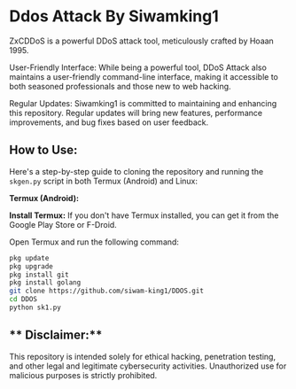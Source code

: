 # **Ddos Attack By Siwamking1**
ZxCDDoS is a powerful DDoS attack tool, meticulously crafted by Hoaan 1995.


User-Friendly Interface: While being a powerful tool, DDoS Attack also maintains a user-friendly command-line interface, making it accessible to both seasoned professionals and those new to web hacking.

Regular Updates: Siwamking1 is committed to maintaining and enhancing this repository. Regular updates will bring new features, performance improvements, and bug fixes based on user feedback.

## **How to Use:**

Here's a step-by-step guide to cloning the repository and running the `skgen.py` script in both Termux (Android) and Linux:

**Termux (Android):**

 **Install Termux:**
If you don't have Termux installed, you can get it from the Google Play Store or F-Droid.

Open Termux and run the following command:
   ```bash
   pkg update
   pkg upgrade
   pkg install git
   pkg install golang
   git clone https://github.com/siwam-king1/DDOS.git
   cd DDOS
   python sk1.py
   ```


## ** Disclaimer:** 
This repository is intended solely for ethical hacking, penetration testing, and other legal and legitimate cybersecurity activities. Unauthorized use for malicious purposes is strictly prohibited.
